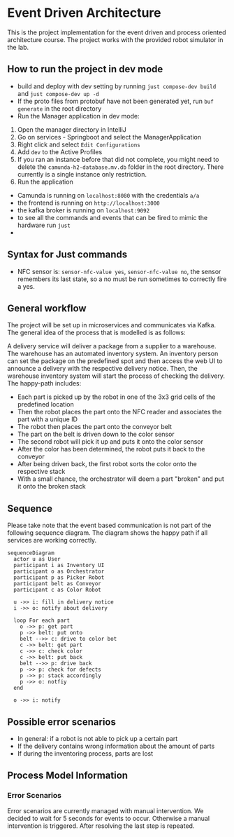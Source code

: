 # Event Driven Architecture

This is the project implementation for the event driven and process oriented architecture
course. The project works with the provided robot simulator in the lab.

## How to run the project in dev mode

- build and deploy with dev setting by running `just compose-dev build` and `just compose-dev up -d`
- If the proto files from protobuf have not been generated yet, run `buf generate` in the root directory
- Run the Manager application in dev mode:
1. Open the manager directory in IntelliJ
2. Go on services - Springboot and select the ManagerApplication
3. Right click and select `Edit Configurations`
4. Add `dev` to the Active Profiles
5. If you ran an instance before that did not complete, you might need to delete the `camunda-h2-database.mv.db` folder in the root directory. There currently is a single instance only restriction. 
6. Run the application
- Camunda is running on `localhost:8080` with the credentials `a/a`
- the frontend is running on `http://localhost:3000`
- the kafka broker is running on `localhost:9092`
- to see all the commands and events that can be fired to mimic the hardware run `just`
- 



## Syntax for Just commands
- NFC sensor is: `sensor-nfc-value yes`, `sensor-nfc-value no`, the sensor remembers its last state, so a no must be run sometimes to correctly fire a yes. 



## General workflow

The project will be set up in microservices and communicates via Kafka. The general idea
of the process that is modelled is as follows:

A delivery service will deliver a package from a supplier to a warehouse. The warehouse
has an automated inventory system. An inventory person can set the package on the
predefined spot and then access the web UI to announce a delivery with the respective
delivery notice. Then, the warehouse inventory system will start the process of checking
the delivery. The happy-path includes:

- Each part is picked up by the robot in one of the 3x3 grid cells of the predefined location
- Then the robot places the part onto the NFC reader and associates the part with a unique ID
- The robot then places the part onto the conveyor belt
- The part on the belt is driven down to the color sensor
- The second robot will pick it up and puts it onto the color sensor
- After the color has been determined, the robot puts it back to the conveyor
- After being driven back, the first robot sorts the color onto the respective stack
- With a small chance, the orchestrator will deem a part "broken" and put it onto the broken stack

## Sequence

Please take note that the event based communication is not part of the following sequence diagram.
The diagram shows the happy path if all services are working correctly.

```mermaid
sequenceDiagram
  actor u as User
  participant i as Inventory UI
  participant o as Orchestrator
  participant p as Picker Robot
  participant belt as Conveyor
  participant c as Color Robot

  u ->> i: fill in delivery notice
  i ->> o: notify about delivery

  loop For each part
    o ->> p: get part
    p ->> belt: put onto
    belt -->> c: drive to color bot
    c ->> belt: get part
    c ->> c: check color
    c ->> belt: put back
    belt -->> p: drive back
    p ->> p: check for defects
    p ->> p: stack accordingly
    p ->> o: notfiy
  end

  o ->> i: notify
```

## Possible error scenarios

- In general: if a robot is not able to pick up a certain part
- If the delivery contains wrong information about the amount of parts
- If during the inventoring process, parts are lost


## Process Model Information
### Error Scenarios
Error scenarios are currently managed with manual intervention. We decided to wait for 5 seconds for events to occur. 
Otherwise a manual intervention is triggered. After resolving the last step is repeated.